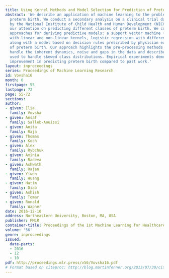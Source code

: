 ```yaml
---
title: Using Kernel Methods and Model Selection for Prediction of Preterm Birth
abstract: 'We describe an application of machine learning to the problem of predicting
  preterm birth. We conduct a secondary analysis on a clinical trial dataset collected
  by the National Institute of Child Health and Human Development (NICHD) while focusing
  our attention on predicting different classes of preterm birth. We compare three
  approaches for deriving predictive models: a support vector machine (SVM) approach
  with linear and non-linear kernels, logistic regression with different model selection
  along with a model based on decision rules prescribed by physician experts for prediction
  of preterm birth. Our approach highlights the pre-processing methods applied to
  handle the inherent dynamics, noise and gaps in the data and describe techniques
  used to handle skewed class distributions. Empirical experiments demonstrate significant
  improvement in predicting preterm birth compared to past work.'
layout: inproceedings
series: Proceedings of Machine Learning Research
id: Vovsha16
month: 0
firstpage: 55
lastpage: 72
page: 55-72
sections: 
author:
- given: Ilia
  family: Vovsha
- given: Ansaf
  family: Salleb-Aouissi
- given: Anita
  family: Raja
- given: Thomas
  family: Koch
- given: Alex
  family: Rybchuk
- given: Axinia
  family: Radeva
- given: Ashwath
  family: Rajan
- given: Yiwen
  family: Huang
- given: Hatim
  family: Diab
- given: Ashish
  family: Tomar
- given: Ronald
  family: Wapner
date: 2016-12-10
address: Northeastern University, Boston, MA, USA
publisher: PMLR
container-title: Proceedings of the 1st Machine Learning for Healthcare Conference
volume: '56'
genre: inproceedings
issued:
  date-parts:
  - 2016
  - 12
  - 10
pdf: http://proceedings.mlr.press/v56/Vovsha16.pdf
# Format based on citeproc: http://blog.martinfenner.org/2013/07/30/citeproc-yaml-for-bibliographies/
---
```

